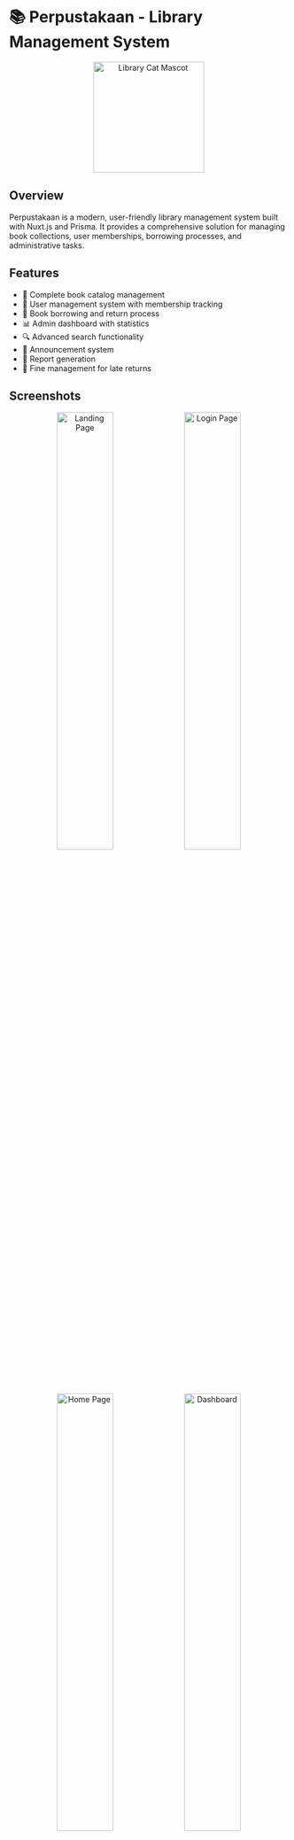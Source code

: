 
# 📚 Perpustakaan - Library Management System

<div align="center">
  <img src="https://github.com/storedesign/image-store/blob/main/logo.png?raw=true" alt="Library Cat Mascot" width="200" />
</div>

## Overview

Perpustakaan is a modern, user-friendly library management system built with Nuxt.js and Prisma. It provides a comprehensive solution for managing book collections, user memberships, borrowing processes, and administrative tasks.

## Features

- 📖 Complete book catalog management
- 👥 User management system with membership tracking
- 📅 Book borrowing and return process
- 📊 Admin dashboard with statistics
- 🔍 Advanced search functionality
- 🔔 Announcement system
- 📝 Report generation
- 💸 Fine management for late returns

## Screenshots

<div align="center">
  <img src="https://github.com/storedesign/image-store/blob/main/%E5%B1%8F%E5%B9%95%E6%88%AA%E5%9B%BE%202025-03-20%20231912.png?raw=true" alt="Landing Page" width="45%" />
  <img src="https://github.com/storedesign/image-store/blob/main/%E5%B1%8F%E5%B9%95%E6%88%AA%E5%9B%BE%202025-03-20%20232119.png?raw=true" alt="Login Page" width="45%" />
  <br /><br />
  <img src="https://github.com/storedesign/image-store/blob/main/%E5%B1%8F%E5%B9%95%E6%88%AA%E5%9B%BE%202025-03-20%20232352.png?raw=true" alt="Home Page" width="45%" />
  <img src="https://github.com/storedesign/image-store/blob/main/%E5%B1%8F%E5%B9%95%E6%88%AA%E5%9B%BE%202025-03-20%20232428.png?raw=true" alt="Dashboard" width="45%" />
</div>

## Getting Started

### Prerequisites

- Node.js (v16 or later)
- npm or yarn
- MySQL database

### Installation

1. Clone the repository
```bash
git clone https://github.com/4Kbrain/UKKPerpus---FORK.git
cd UKKPerpus
```

2. Install dependencies
```bash
npm install
# or
yarn install
```

3. Set up your environment variables by creating a `.env` file in the project root:
```
DATABASE_URL="mysql://username:password@localhost:3307/db_perpustakaan_ukk"
NUXT_AUTH_BASE_URL="localhost:3000/api/auth"
AUTH_SECRET="your-secret-key-here"
# Generate a secret key using: node -e "console.log(require('crypto').randomBytes(32).toString('hex'))"
```

4. Initialize the database and run migrations
```bash
npx prisma migrate dev
```

5. Start the development server
```bash
npm run dev
# or
yarn dev
```

6. Visit `http://localhost:3000` in your browser

## Usage Guide

### For Library Members

1. **Registration**: Create a new account from the registration page
2. **Browsing Books**: Explore the catalog using the search and filter options
3. **Borrowing Books**: 
   - Select a book you want to borrow
   - Click the "Borrow" button
   - Confirm the borrowing period
4. **Managing Your Account**:
   - View currently borrowed books
   - Check due dates and any applicable fines
   - Update your profile information

### For Administrators

1. **Managing Books**:
   - Add new books to the catalog with complete information
   - Update book details and availability status
   - Remove books from circulation when necessary
   
2. **User Management**:
   - Approve new user registrations
   - Manage user roles and permissions
   - Handle account suspensions if needed
   
3. **Loan Processing**:
   - Process book checkouts and returns
   - Override due dates when necessary
   - Manage reservation queues
   
4. **Report Generation**:
   - Generate usage statistics
   - Track popular books and user activity
   - Monitor overdue books and fines

## Troubleshooting

### Common Issues

1. **Database Connection Errors**:
   - Verify your MySQL server is running on port 3307
   - Check that the database name matches `db_perpustakaan_ukk`
   - Ensure your database credentials are correct in the `.env` file

2. **TypeScript Errors**:
   - Some files may show TypeScript errors (red underlines) in your IDE
   - These are expected and won't affect the application's functionality
   - We're continuously working to resolve these issues

3. **Prisma Migration Issues**:
   - If you encounter problems with migrations, try:
   ```bash
   npx prisma migrate reset
   npx prisma generate
   npx prisma migrate dev
   ```

## License

**License:** [MIT License](https://opensource.org/licenses/MIT)

MIT License

Copyright (c) 2025 Aditya Dwi Nugroho

Permission is hereby granted, free of charge, to any person obtaining a copy
of this software and associated documentation files (the "Software"), to deal
in the Software without restriction, including without limitation the rights
to use, copy, modify, merge, publish, distribute, sublicense, and/or sell
copies of the Software, and to permit persons to whom the Software is
furnished to do so, subject to the following conditions:

The above copyright notice and this permission notice shall be included in all
copies or substantial portions of the Software.

THE SOFTWARE IS PROVIDED "AS IS", WITHOUT WARRANTY OF ANY KIND, EXPRESS OR
IMPLIED, INCLUDING BUT NOT LIMITED TO THE WARRANTIES OF MERCHANTABILITY,
FITNESS FOR A PARTICULAR PURPOSE AND NONINFRINGEMENT. IN NO EVENT SHALL THE
AUTHORS OR COPYRIGHT HOLDERS BE LIABLE FOR ANY CLAIM, DAMAGES OR OTHER
LIABILITY, WHETHER IN AN ACTION OF CONTRACT, TORT OR OTHERWISE, ARISING FROM,
OUT OF OR IN CONNECTION WITH THE SOFTWARE OR THE USE OR OTHER DEALINGS IN THE
SOFTWARE.

[![MIT License][mit-license-image]][mit-license]

[mit-license]: https://opensource.org/licenses/MIT
[mit-license-image]: https://img.shields.io/badge/License-MIT-blue.svg

## Contributing

Contributions are welcome! Please ensure you respect the license terms when contributing.

1. Fork the repository
2. Create your feature branch (`git checkout -b feature/amazing-feature`)
3. Commit your changes (`git commit -m 'Add some amazing feature'`)
4. Push to the branch (`git push origin feature/amazing-feature`)
5. Open a Pull Request

## Issues and Support

If you encounter any issues or have suggestions for improvements, please feel free to reach out or [open an issue](https://github.com/AdityaDwiNugroho/UKKPerpus/issues). Our friendly library cat is always happy to help! 😺

## Contact

Aditya Dwi Nugroho - [@ProgrammerADN](https://x.com/ProgrammerADN) - aditadit120420@gmail.com

Project Link: [https://github.com/AdityaDwiNugroho/UKKPerpus](https://github.com/AdityaDwiNugroho/UKKPerpus)

---

<div align="center">
  <img src="https://github.com/storedesign/image-store/blob/main/dance-cat.gif?raw=true" alt="Library Cat Mascot" width="100" />
  <p>Made with ❤️ and a little help from our library cat!</p>
</div>
